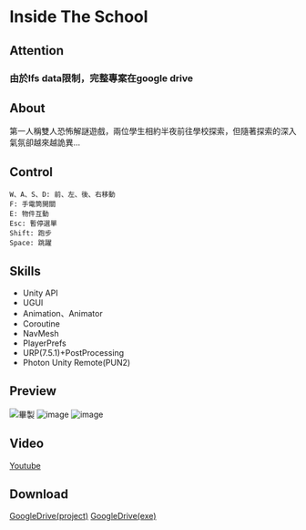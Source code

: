 # Inside The School  
## Attention
### 由於lfs data限制，完整專案在google drive

## About
第一人稱雙人恐怖解謎遊戲，兩位學生相約半夜前往學校探索，但隨著探索的深入氣氛卻越來越詭異...  

## Control    
```  
W、A、S、D: 前、左、後、右移動   
F: 手電筒開關  
E: 物件互動  
Esc: 暫停選單 
Shift: 跑步  
Space: 跳躍  
```  

## Skills  
- Unity API
- UGUI
- Animation、Animator
- Coroutine
- NavMesh
- PlayerPrefs
- URP(7.5.1)+PostProcessing
- Photon Unity Remote(PUN2)

## Preview  
![畢製](https://github.com/suu0319/Inside-The-School/assets/59763965/ae8f202c-b921-42af-85b6-3c28a906dfc1)
![image](https://github.com/suu0319/Inside-The-School/assets/59763965/770560c8-3d23-4c67-ad70-1040c27aa64a)
![image](https://github.com/suu0319/Inside-The-School/assets/59763965/a95c38bc-80a7-4c85-aed6-b70b047d5369)

## Video  
[Youtube](https://youtu.be/5y0IVB4NLoI)  

## Download  
[GoogleDrive(project)](https://drive.google.com/drive/folders/1vb_w1uNGHG7h9doVyB-gjy_ITDJnkQvq?usp=sharing)
[GoogleDrive(exe)](https://drive.google.com/file/d/1Z2OvgnXYSaK7fk5Uvr4yQ03XtLWIhCho/view?usp=sharing)
